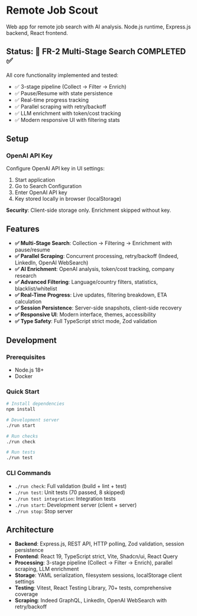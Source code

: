 # Remote Job Scout

Web app for remote job search with AI analysis. Node.js runtime, Express.js backend, React frontend.

## Status: 🚀 FR-2 Multi-Stage Search COMPLETED ✅

All core functionality implemented and tested:

- ✅ 3-stage pipeline (Collect → Filter → Enrich)
- ✅ Pause/Resume with state persistence
- ✅ Real-time progress tracking
- ✅ Parallel scraping with retry/backoff
- ✅ LLM enrichment with token/cost tracking
- ✅ Modern responsive UI with filtering stats

## Setup

### OpenAI API Key

Configure OpenAI API key in UI settings:

1. Start application
2. Go to Search Configuration
3. Enter OpenAI API key
4. Key stored locally in browser (localStorage)

**Security**: Client-side storage only. Enrichment skipped without key.

## Features

- **✅ Multi-Stage Search**: Collection → Filtering → Enrichment with pause/resume
- **✅ Parallel Scraping**: Concurrent processing, retry/backoff (Indeed, LinkedIn, OpenAI WebSearch)
- **✅ AI Enrichment**: OpenAI analysis, token/cost tracking, company research
- **✅ Advanced Filtering**: Language/country filters, statistics, blacklist/whitelist
- **✅ Real-Time Progress**: Live updates, filtering breakdown, ETA calculation
- **✅ Session Persistence**: Server-side snapshots, client-side recovery
- **✅ Responsive UI**: Modern interface, themes, accessibility
- **✅ Type Safety**: Full TypeScript strict mode, Zod validation

## Development

### Prerequisites

- Node.js 18+
- Docker

### Quick Start

```bash
# Install dependencies
npm install

# Development server
./run start

# Run checks
./run check

# Run tests
./run test
```

### CLI Commands

- `./run check`: Full validation (build + lint + test)
- `./run test`: Unit tests (70 passed, 8 skipped)
- `./run test integration`: Integration tests
- `./run start`: Development server (client + server)
- `./run stop`: Stop server

## Architecture

- **Backend**: Express.js, REST API, HTTP polling, Zod validation, session persistence
- **Frontend**: React 19, TypeScript strict, Vite, Shadcn/ui, React Query
- **Processing**: 3-stage pipeline (Collect → Filter → Enrich), parallel scraping, LLM enrichment
- **Storage**: YAML serialization, filesystem sessions, localStorage client settings
- **Testing**: Vitest, React Testing Library, 70+ tests, comprehensive coverage
- **Scraping**: Indeed GraphQL, LinkedIn, OpenAI WebSearch with retry/backoff
